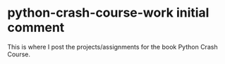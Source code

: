# python-crash-course-work initial comment

This is where I post the projects/assignments for the book Python Crash Course.
